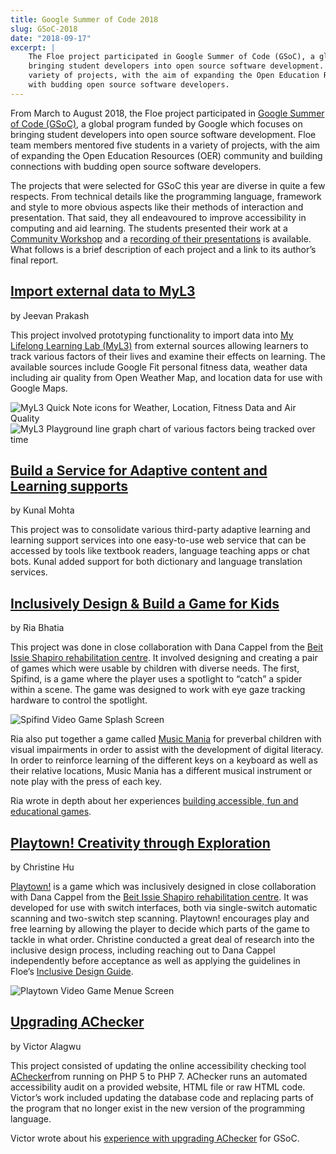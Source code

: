 ```yaml
---
title: Google Summer of Code 2018
slug: GSoC-2018
date: "2018-09-17"
excerpt: |
    The Floe project participated in Google Summer of Code (GSoC), a global program funded by Google focused on
    bringing student developers into open source software development. Floe team members mentored five students in a
    variety of projects, with the aim of expanding the Open Education Resources (OER) community and building connections
    with budding open source software developers.
---
```


From <time datetime="2018-03">March</time> to <time datetime="2018-08">August 2018</time>, the Floe project participated
in [Google Summer of Code (GSoC)](https://summerofcode.withgoogle.com/organizations/6584170814373888/#projects), a
global program funded by Google which focuses on bringing student developers into open source software development. Floe
team members mentored five students in a variety of projects, with the aim of expanding the Open Education Resources
(OER) community and building connections with budding open source software developers.

The projects that were selected for GSoC this year are diverse in quite a few respects. From technical details like the
programming language, framework and style to more obvious aspects like their methods of interaction and presentation.
That said, they all endeavoured to improve accessibility in computing and aid learning. The students presented their
work at a [Community Workshop](https://wiki.fluidproject.org/display/fluid/Community+workshops+and+design+crits) and a
[recording of their presentations](https://idrc.cachefly.net/wiki.fluidproject.org/videos/IDRC_CommunityWorkshop_GoogleSummerOfCode_StudentPresentations_2018-08-15.mp4)
is available. What follows is a brief description of each project and a link to its author’s final report.

## [Import external data to MyL3](https://summerofcode.withgoogle.com/archive/2018/projects/5924252133883904/)

by Jeevan Prakash

This project involved prototyping functionality to import data into [My Lifelong Learning Lab (MyL3)](https://wiki.fluidproject.org/pages/viewpage.action?pageId=46203145)
from external sources allowing learners to track various factors of their lives and examine their effects on learning.
The available sources include Google Fit personal fitness data, weather data including air quality from Open Weather
Map, and location data for use with Google Maps.

![MyL3 Quick Note icons for Weather, Location, Fitness Data and Air Quality](/assets/media/myl3-gsoc-quicknotes.jpg)
![MyL3 Playground line graph chart of various factors being tracked over time](/assets/media/myl3-gsoc-playground.jpg)

## [Build a Service for Adaptive content and Learning supports](https://summerofcode.withgoogle.com/archive/2018/projects/4917819695169536/)

by Kunal Mohta

This project was to consolidate various third-party adaptive learning and learning support services into one easy-to-use
web service that can be accessed by tools like textbook readers, language teaching apps or chat bots. Kunal added
support for both dictionary and language translation services.

## [Inclusively Design & Build a Game for Kids](https://summerofcode.withgoogle.com/archive/2018/projects/4632759091855360/)

by Ria Bhatia

This project was done in close collaboration with Dana Cappel from the
[Beit Issie Shapiro rehabilitation centre](https://en.beitissie.org.il/). It involved designing and creating a pair of
games which were usable by children with diverse needs. The first, Spifind, is a game where the player uses a spotlight
to “catch” a spider within a scene. The game was designed to work with eye gaze tracking hardware to control the
spotlight.

![Spifind Video Game Splash Screen](/assets/media/Spifind.png)

Ria also put together a game called [Music Mania](https://build-musicmania.fluidproject.org/) for preverbal children
with visual impairments in order to assist with the development of digital literacy. In order to reinforce learning of
the different keys on a keyboard as well as their relative locations, Music Mania has a different musical instrument or
note play with the press of each key.

Ria wrote in depth about her experiences
[building accessible, fun and educational games](https://snow.idrc.ocadu.ca/articles/gsoc/).

## [Playtown! Creativity through Exploration](https://summerofcode.withgoogle.com/archive/2018/projects/5783910386499584/)

by Christine Hu

[Playtown!](https://christine-hu.github.io/playtown/) is a game which was inclusively designed in close collaboration
with Dana Cappel from the [Beit Issie Shapiro rehabilitation centre](https://en.beitissie.org.il/). It was developed for
use with switch interfaces, both via single-switch automatic scanning and two-switch step scanning. Playtown! encourages
play and free learning by allowing the player to decide which parts of the game to tackle in what order. Christine
conducted a great deal of research into the inclusive design process, including reaching out to Dana Cappel
independently before acceptance as well as applying the guidelines in Floe’s
[Inclusive Design Guide](https://guide.inclusivedesign.ca/).

![Playtown Video Game Menue Screen](/assets/media/Playtown.jpg)

## [Upgrading AChecker](https://summerofcode.withgoogle.com/archive/2018/projects/6021790975393792/)

by Victor Alagwu

This project consisted of updating the online accessibility checking tool
[AChecker](https://github.com/inclusive-design/achecker/)from running on PHP 5 to PHP 7. AChecker runs an automated
accessibility audit on a provided website, HTML file or raw HTML code. Victor’s work included updating the database code
and replacing parts of the program that no longer exist in the new version of the programming language.

Victor wrote about his
[experience with upgrading AChecker](https://medium.com/@Victoralagwu/the-journey-as-a-gsocer-upgrading-achecker-week-1-15ed9f1b2fb0)
for GSoC.
